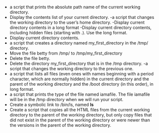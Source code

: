 - a script that prints the absolute path name of the current working directory.
- Display the contents list of your current directory.
-a script that changes the working directory to the user’s home directory.
-Display current directory contents in a long format
-Display current directory contents, including hidden files (starting with .). Use the long format.
- Display current directory contents.
- a script that creates a directory named my_first_directory in the /tmp/ directory.
- Move the file betty from /tmp/ to /tmp/my_first_directory
- Delete the file betty.
- Delete the directory my_first_directory that is in the /tmp directory.
-a script that changes the working directory to the previous one.
- a script that lists all files (even ones with names beginning with a period character, which are normally hidden) in the current directory and the parent of the working directory and the /boot directory (in this order), in long format.
- a script that prints the type of the file named iamafile. The file iamafile will be in the /tmp directory when we will run your script.
- Create a symbolic link to /bin/ls, named __ls__
- Create a script that copies all the HTML files from the current working directory to the parent of the working directory, but only copy files that did not exist in the parent of the working directory or were newer than the versions in the parent of the working directory.
